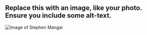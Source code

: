 ## Replace this with an image, like your photo. Ensure you include some alt-text.

![Image of Stephen Mangai](https://avatars1.githubusercontent.com/u/51838506?s=60&v=4)
